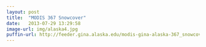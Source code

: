 ```yaml
---
layout: post
title:  "MODIS 367 Snowcover"
date:   2013-07-29 13:29:58
image-url: img/alaska4.jpg
puffin-url: http://feeder.gina.alaska.edu/modis-gina-alaska-367_snowcover-images/2013_06_18_22_17_jd169
---
```

